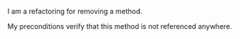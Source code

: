 I am a refactoring for removing a method.

My preconditions verify that this method is not referenced anywhere.